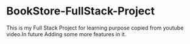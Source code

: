 # BookStore-FullStack-Project
This is my Full Stack Project for learning purpose copied from youtube video.In future Adding some more features in it.
